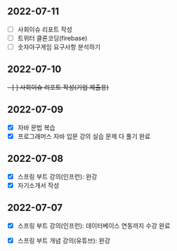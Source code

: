 ## 2022-07-11
- [ ] 사회이슈 리포트 작성
- [ ] 트위터 클론코딩(firebase)
- [ ] 숫자야구게임 요구사항 분석하기

## 2022-07-10
~~- [ ] 사회이슈 리포트 작성(기업 제출용)~~

## 2022-07-09
- [x] 자바 문법 복습
- [x] 프로그래머스 자바 입문 강의 실습 문제 다 풀기 완료

## 2022-07-08
- [x] 스프링 부트 강의(인프런): 완강
- [x] 자기소개서 작성

## 2022-07-07
- [x] 스프링 부트 강의(인프런): 데이터베이스 연동까지 수강 완료
- [x] 스프링 부트 개념 강의(유튜브): 완강

